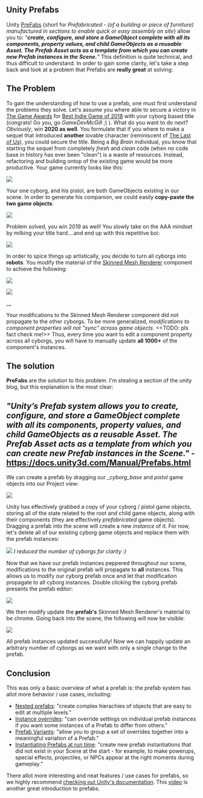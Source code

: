 ## Unity Prefabs
Unity [PreFabs](https://docs.unity3d.com/Manual/Prefabs.html ) {short for _Prefabricated - (of a building or piece of furniture) manufactured in sections to enable quick or easy assembly on site_} allow you to: _"**create, configure, and store a GameObject complete with all its components, property values, and child GameObjects as a reusable Asset. The Prefab Asset acts as a template from which you can create new Prefab instances in the Scene.**"_ This definition is quite technical, and thus difficult to understand. In order to gain some clarity, let's take a step back and look at a problem that Prefabs are **really great** at solving:  


## The Problem
To gain the understanding of how to use a prefab, one must first understand the problems they solve. Let's assume you where able to secure a victory in [The Game Awards](https://thegameawards.com) for [Best Indie Game of 2018](https://www.indiegamewebsite.com/2018/12/07/all-the-indie-game-winners-from-the-game-awards-2018/) with your cyborg based title (congrats! Go you, go _GameDevMcGill_ ;) ). What do you want to do next? _Obviously_, win **2020 as well**. You formulate that if you where to make a sequel that introduced **another** lovable character (reminiscent of [The Last of Us](https://en.wikipedia.org/wiki/The_Last_of_Us)), you could secure the title. Being a _Big Brain_ individual, you know that starting the sequel from completely _fresh_ and _clean_ code (when _no_ code base in history has ever been "clean") is a waste of resources. Instead, refactoring and building ontop of the existing game would be more productive. Your game currently looks like this:

![](https://i.imgur.com/UEP5zBQ.png)

Your one cyborg, and his pistol, are both GameObjects existing in our scene. In order to generate his companion, we could easily **copy-paste the two game objects**:

![](https://i.imgur.com/BkrhX2F.png)

Problem solved, you win 2019 as well! You slowly take on the AAA mindset by milking your title hard....and end up with this repetitive boi:

![](https://i.imgur.com/cKrqRle.png)

In order to spice things up artistically, you decide to turn all cyborgs into **robots**. You modify the material of the [Skinned Mesh Renderer](https://docs.unity3d.com/Manual/class-SkinnedMeshRenderer.html) component to achieve the following:

![](https://i.imgur.com/dZ7QmDD.png)

![](https://i.imgur.com/CmPW0rr.png)

__

Your modifications to the Skinned Mesh Renderer component did not propagate to the other cyborgs. To be more generalized, _modifications to component properties will not "sync" across game objects_. <<TODO: pls fact check me!>> Thus, every time you want to edit a component property across all cyborgs, you will have to manually update **all 1000+** of the component's instances.


## The solution

**PreFabs** are the solution to this problem. I'm stealing a section of the unity blog, but this explanation is the most clear:

_"Unity’s Prefab system allows you to create, configure, and store a GameObject complete with all its components, property values, and child GameObjects as a reusable Asset. The Prefab Asset acts as a template from which you can create new Prefab instances in the Scene."_ - https://docs.unity3d.com/Manual/Prefabs.html
----------------

We can create a prefab by dragging our __cyborg_base_ and _pistol_ game objects into our Project view:

![](https://i.imgur.com/kXaQCKu.png)

Unity has effectively grabbed a copy of your cyborg / pistol game objects, storing all of the state related to the root and child game objects, along with their components (they are effectively _prefabricated_ game objects). Dragging a prefab into the scene will create a new _instance_ of it. For now, let's delete all of our existing cyborg game objects and replace them with the prefab instances:

![](https://i.imgur.com/Gp55GKO.png)
_I reduced the number of cyborgs for clarity :)_


Now that we have our prefab instances peppered throughout our scene, modifications to the original prefab will propagate to **all** instances. This allows us to modify our cyborg prefab once and let that modification propagate to all cyborg instances. Double clicking the cyborg prefab presents the prefab editor:

![](https://i.imgur.com/HlCgKsV.png)

We then modify update the **prefab's** Skinned Mesh Renderer's material to be chrome. Going back into the scene, the following will now be visible:


![](https://i.imgur.com/aRBIQZj.png)

All prefab instances updated successfully! Now we can happily update an arbitrary number of cyborgs  as we want with only a single change to the prefab.

## Conclusion
This was only a basic overview of what a prefab is: the prefab system has allot more behavior / use cases, including:
- [Nested prefabs](https://docs.unity3d.com/Manual/NestedPrefabs.html): "create complex hierachies of objects that are easy to edit at multiple levels."
- [Instance overrides](https://docs.unity3d.com/Manual/PrefabInstanceOverrides.html): "can override settings on individual prefab instances if you want some instances of a Prefab to differ from others."
 - [Prefab Variants](https://docs.unity3d.com/Manual/PrefabVariants.html): "allow you to group a set of overrides together into a meaningful variation of a Prefab."
- [Instantiating Prefabs at run time](https://docs.unity3d.com/Manual/InstantiatingPrefabs.html): "create new prefab instantiations that did not exist in your Scene at the start - for example, to make powerups, special effects, projectiles, or NPCs appear at the right moments during gameplay." 


There allot more interesting and neat features / use cases for prefabs, so we highly recommend [checking out Unity's documentation](https://docs.unity3d.com/Manual/Prefabs.html). This [video](https://www.youtube.com/watch?v=0Jc287z4Qpg) is another great introduction to prefabs.
